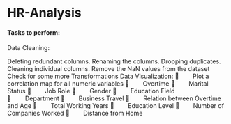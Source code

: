 # HR-Analysis

#### Tasks to perform: 
Data Cleaning:

Deleting redundant columns.
Renaming the columns.
Dropping duplicates.
Cleaning individual columns.
Remove the NaN values from the dataset
Check for some more Transformations
Data Visualization:
        Plot a correlation map for all numeric variables
        Overtime
        Marital Status
        Job Role
        Gender
        Education Field
        Department
        Business Travel
        Relation between Overtime and Age
        Total Working Years
        Education Level
        Number of Companies Worked
        Distance from Home
